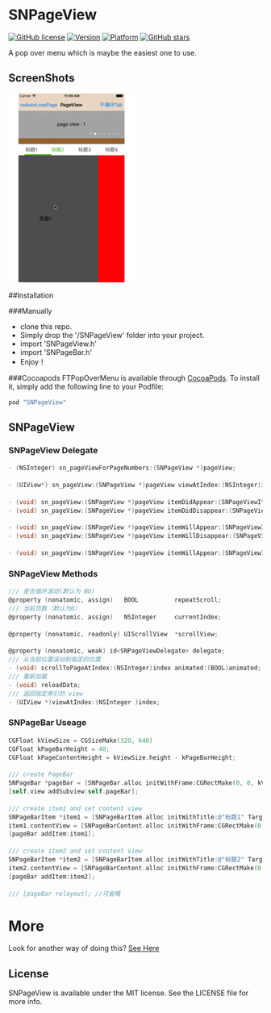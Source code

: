 # SNPageView
[![GitHub license](https://img.shields.io/badge/license-MIT-blue.svg)](https://github.com/sheodon/SNPageView/LICENSE)
[![Version](https://img.shields.io/cocoapods/v/SNPageView.svg?style=flat)](http://cocoapods.org/pods/SNPageView)
[![Platform](https://img.shields.io/cocoapods/p/SNPageView.svg?style=flat)](http://cocoapods.org/pods/SNPageView)
[![GitHub stars](https://img.shields.io/github/stars/sheodon/SNPageView.svg)](https://github.com/sheodon/SNPageView/stargazers)

A pop over menu which is maybe the easiest one to use.

## ScreenShots

<img src="/ScreenShots/Example.gif" width="250"/>

##Installation

###Manually
* clone this repo.
* Simply drop the '/SNPageView' folder into your project.
* import 'SNPageView.h'
* import 'SNPageBar.h'
* Enjoy！ 

###Cocoapods
FTPopOverMenu is available through [CocoaPods](http://cocoapods.org). To install it, simply add the following line to your Podfile:

```ruby
pod "SNPageView"
```

## SNPageView

### SNPageView Delegate

```objective-c
- (NSInteger) sn_pageViewForPageNumbers:(SNPageView *)pageView;

- (UIView*) sn_pageView:(SNPageView *)pageView viewAtIndex:(NSInteger)index;

- (void) sn_pageView:(SNPageView *)pageView itemDidAppear:(SNPageViewItem *)item;
- (void) sn_pageView:(SNPageView *)pageView itemDidDisappear:(SNPageViewItem *)item;

- (void) sn_pageView:(SNPageView *)pageView itemWillAppear:(SNPageViewItem *)item;
- (void) sn_pageView:(SNPageView *)pageView itemWillDisappear:(SNPageViewItem *)item;

- (void) sn_pageView:(SNPageView *)pageView itemWillAppear:(SNPageViewItem *)appearItem itemWillDisappear:(SNPageViewItem *)disappearItem;
```

### SNPageView Methods
 
```objective-c
/// 是否循环滚动(默认为 NO)
@property (nonatomic, assign)   BOOL          repeatScroll;
/// 当前页数（默认为0）
@property (nonatomic, assign)   NSInteger     currentIndex;

@property (nonatomic, readonly) UIScrollView  *scrollView;

@property (nonatomic, weak) id<SNPageViewDelegate> delegate;
/// 从当前位置滚动到指定的位置
- (void) scrollToPageAtIndex:(NSInteger)index animated:(BOOL)animated;
/// 重新加载
- (void) reloadData;
/// 返回指定索引的 view
- (UIView *)viewAtIndex:(NSInteger )index;
```

### SNPageBar Useage

```objective-c
CGFloat kViewSize = CGSizeMake(320, 640)
CGFloat kPageBarHeight = 40;
CGFloat kPageContentHeight = kViewSize.height - kPageBarHeight;

/// create PageBar
SNPageBar *pageBar = [SNPageBar.alloc initWithFrame:CGRectMake(0, 0, kViewSize.width, kPageBarHeight)];
[self.view addSubview:self.pageBar];

/// create item1 and set content view
SNPageBarItem *item1 = [SNPageBarItem.alloc initWithTitle:@"标题1" Target:nil action:nil];
item1.contentView = [SNPageBarContent.alloc initWithFrame:CGRectMake(0, 0, kViewSize.width, kPageContentHeight)];
[pageBar addItem:item1];

/// create item2 and set content view
SNPageBarItem *item2 = [SNPageBarItem.alloc initWithTitle:@"标题2" Target:nil action:nil];
item2.contentView = [SNPageBarContent.alloc initWithFrame:CGRectMake(0, 0, kViewSize.width, kPageContentHeight)];
[pageBar addItem:item2];

/// [pageBar relayout]; //可省略
```


# More

 Look for another way of doing this? [See Here](https://github.com/sheodon/SNPageView)



## License

SNPageView is available under the MIT license. See the LICENSE file for more info.


